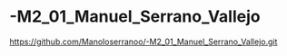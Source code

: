 # -M2_01_Manuel_Serrano_Vallejo
https://github.com/Manoloserranoo/-M2_01_Manuel_Serrano_Vallejo.git
